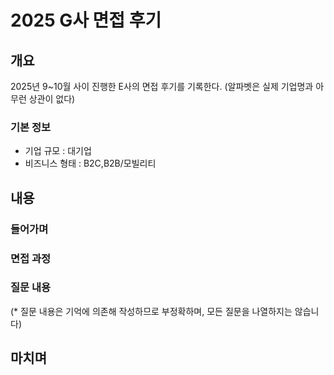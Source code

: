 # 2025 G사 면접 후기



## 개요

2025년 9~10월 사이 진행한 E사의 면접 후기를 기록한다. (알파벳은 실제 기업명과 아무런 상관이 없다)

### 기본 정보

- 기업 규모 : 대기업
- 비즈니스 형태 : B2C,B2B/모빌리티



## 내용

### 들어가며



### 면접 과정



### 질문 내용

(* 질문 내용은 기억에 의존해 작성하므로 부정확하며, 모든 질문을 나열하지는 않습니다)





## 마치며

